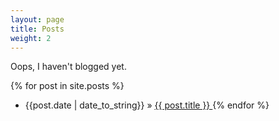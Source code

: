 ```yaml
---
layout: page
title: Posts
weight: 2
---
```


Oops, I haven't blogged yet.

{% for post in site.posts %}
* {{post.date | date_to_string}} &raquo; [ {{ post.title }} ]({{post.url}})
{% endfor %}

